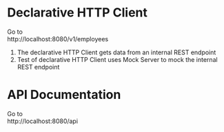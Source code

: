 # Declarative HTTP Client
Go to  
http://localhost:8080/v1/employees
1. The declarative HTTP Client gets data from an internal REST endpoint  
2. Test of declarative HTTP Client uses Mock Server to mock the internal REST endpoint

# API Documentation
Go to  
http://localhost:8080/api
